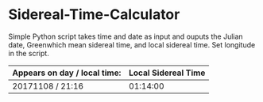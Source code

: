 # Sidereal-Time-Calculator
Simple Python script takes time and date as input and ouputs the Julian date, Greenwhich mean sidereal time, and local sidereal time. Set longitude in the script.


 Appears on day / local time:  |   Local Sidereal Time 
 ----------------------------- | ----------------------
 20171108 / 21:16              |01:14:00 

